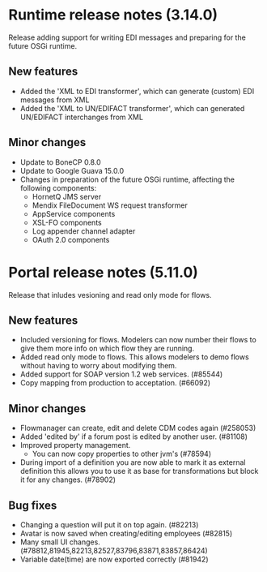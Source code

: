# Runtime release notes (3.14.0)
Release adding support for writing EDI messages and preparing for the future OSGi runtime.
## New features
- Added the 'XML to EDI transformer', which can generate (custom) EDI messages from XML
- Added the 'XML to UN/EDIFACT transformer', which can generated UN/EDIFACT interchanges from XML
## Minor changes
- Update to BoneCP 0.8.0
- Update to Google Guava 15.0.0
- Changes in preparation of the future OSGi runtime, affecting the following components:
  - HornetQ JMS server
  - Mendix FileDocument WS request transformer
  - AppService components
  - XSL-FO components
  - Log appender channel adapter
  - OAuth 2.0 components

# Portal release notes (5.11.0)
Release that inludes vesioning and read only mode for flows.
## New features
- Included versioning for flows. Modelers can now number their flows to give them more info on which flow they are running.
- Added read only mode to flows. This allows modelers to demo flows without having to worry about modifying them.
- Added support for SOAP version 1.2 web services. (#85544)
- Copy mapping from production to acceptation. (#66092)
## Minor changes
- Flowmanager can create, edit and delete CDM codes again (#258053)
- Added 'edited by' if a forum post is edited by another user. (#81108)
- Improved property management.
  - You can now copy properties to other jvm's (#78594)
- During import of a definition you are now able to mark it as external definition this allows you to use it as base for transformations but block it for any changes. (#78902)
## Bug fixes
- Changing a question will put it on top again. (#82213)
- Avatar is now saved when creating/editing employees (#82815)
- Many small UI changes. (#78812,81945,82213,82527,83796,83871,83857,86424)
- Variable date(time) are now exported correctly (#81942)
